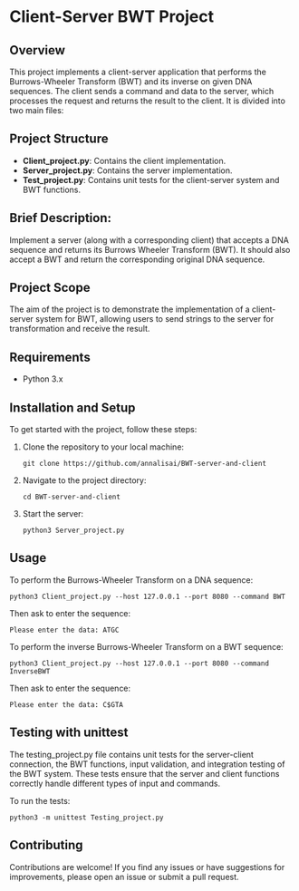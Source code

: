 # Client-Server BWT Project

## Overview

This project implements a client-server application that performs the Burrows-Wheeler Transform (BWT) and its inverse on given DNA sequences. The client sends a command and data to the server, which processes the request and returns the result to the client. It is divided into two main files:

## Project Structure

- **Client_project.py**: Contains the client implementation.
- **Server_project.py**: Contains the server implementation.
- **Test_project.py**: Contains unit tests for the client-server system and BWT functions.

## Brief Description: 
Implement a server (along with a corresponding client) that accepts a DNA sequence and returns its Burrows Wheeler Transform (BWT). It should also accept a BWT and return the corresponding original DNA sequence.

## Project Scope
The aim of the project is to demonstrate the implementation of a client-server system for BWT, allowing users to send strings to the server for transformation and receive the result.

## Requirements

- Python 3.x

## Installation and Setup
To get started with the project, follow these steps:

1. Clone the repository to your local machine:
   ```
   git clone https://github.com/annalisai/BWT-server-and-client
   ```

2. Navigate to the project directory:
   ```
   cd BWT-server-and-client
   ```

3. Start the server:
   ```
   python3 Server_project.py
   ```

## Usage

To perform the Burrows-Wheeler Transform on a DNA sequence:
```
python3 Client_project.py --host 127.0.0.1 --port 8080 --command BWT
```
Then ask to enter the sequence: 
```
Please enter the data: ATGC
```

To perform the inverse Burrows-Wheeler Transform on a BWT sequence:
```
python3 Client_project.py --host 127.0.0.1 --port 8080 --command InverseBWT
```
Then ask to enter the sequence: 
```
Please enter the data: C$GTA
```

## Testing with unittest

The testing_project.py file contains unit tests for the server-client connection, the BWT functions, input validation, and integration testing of the BWT system. These tests ensure that the server and client functions correctly handle different types of input and commands.

To run the tests:
```
python3 -m unittest Testing_project.py
```

## Contributing

Contributions are welcome! If you find any issues or have suggestions for improvements, please open an issue or submit a pull request.
